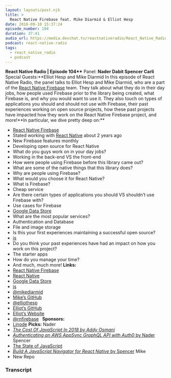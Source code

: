 ```yaml
---
layout: layouts/post.njk
title: >
  React Native Firebase feat. Mike Diarmid & Elliot Hesp
date: 2018-09-10 15:37:24
episode_number: 104
duration: 37:41
audio_url: https://media.devchat.tv/reactnativeradio/React_Native_Radio_Episode_104.mp3
podcast: react-native-radio
tags:
  - react_native_radio
  - podcast
---
```


**React Native Radio | Episode 104\*\*** Panel: **Nader Dabit Spencer Carli** Special Guests:**Elliot Hesp and Mike Diarmid In this episode of React Native Radio, the panel talks to Elliot Hesp and Mike Diarmid, who are a part of the [React Native Firebase](https://rnfirebase.io/) team. They talk about what they do in their day jobs, how people used Firebase prior to the library being created, what Firebase is, and why you would want to use it. They also touch on types of applications you should and should not use with Firebase, their past experiences working on open source projects, how these past projects have impacted how they work on the React Native Firebase project, and more!**In particular, we dive pretty deep on:\*\*

- [React Native Firebase](https://rnfirebase.io/)
- Stated working with [React Native](https://facebook.github.io/react-native/) about 2 years ago
- New Firebase features monthly
- Developing open source for React Native
- What do you guys work on in your day jobs?
- Working in the back-end VS the front-end
- How were people using Firebase before this library came out?
- What are some of the native things that this library does?
- Why are people using Firebase?
- What would you choose it for React Native?
- What is Firebase?
- Cheap service
- Are there certain types of applications you should VS shouldn’t use Firebase with?
- Use cases for Firebase
- [Google Data Store](https://cloud.google.com/datastore/)
- What are the most popular services?
- Authentication and Database
- File and image storage
- Is this your first experiences maintaining a successful open source?
- [js](https://nodejs.org/en/)
- Do you think your past experiences have had an impact on how you work on this project?
- The starter apps
- How do you manage your time?
- And much, much more!
  **Links:**
- [React Native Firebase](https://rnfirebase.io/)
- [React Native](https://facebook.github.io/react-native/)
- [Google Data Store](https://cloud.google.com/datastore/)
- [js](https://nodejs.org/en/)
- [@mikediarmid](https://twitter.com/mikediarmid?ref_src=twsrc%5Egoogle%7Ctwcamp%5Eserp%7Ctwgr%5Eauthor)
- [Mike’s GitHub](https://github.com/Salakar)
- [@elliothesp](https://twitter.com/elliothesp?lang=en)
- [Elliot’s GitHub](https://github.com/Ehesp)
- [Elliot’s Website](https://elliothesp.co.uk/)
- [@rnfirebase](https://twitter.com/rnfirebase) **&nbsp;**
  **Sponsors:**
- [Linode](https://promo.linode.com/reactnativeradio/)
  **Picks:** Nader
- _[The Cost Of JavaScript In 2018 by Addy Osmani](https://medium.com/@addyosmani/the-cost-of-javascript-in-2018-7d8950fbb5d4)_
- [_Authenticating an AWS AppSync GraphQL API with Auth0_ by Nader](https://medium.com/open-graphql/authenticating-an-aws-appsync-graphql-api-with-auth0-48835691810a)
  Spencer
- [The State of JavaScript](https://stateofjs.com/)
- [_Build A JavaScript Navigator for React Native_ by Spencer](https://www.fullstackreact.com/articles/build-your-own-javascript-navigator-for-react-native/)
  Mike
- New Repo

### Transcript
